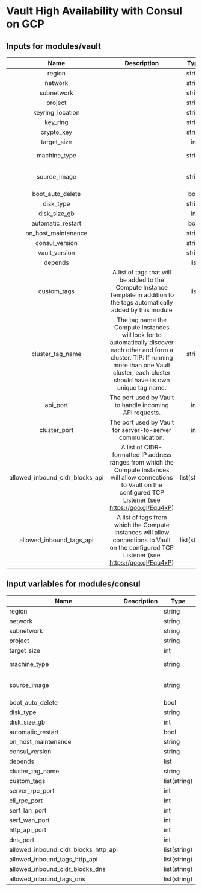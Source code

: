 # Vault High Availability with Consul on GCP

## Inputs for modules/vault

|               Name              |                                                                                                Description                                                                                               |     Type     |             Default             | Required |
|:-------------------------------:|:--------------------------------------------------------------------------------------------------------------------------------------------------------------------------------------------------------:|:------------:|:-------------------------------:|:--------:|
| region                          |                                                                                                                                                                                                          |    string    |               n/a               |    yes   |
| network                         |                                                                                                                                                                                                          |    string    |               n/a               |    yes   |
| subnetwork                      |                                                                                                                                                                                                          |    string    |               n/a               |    yes   |
| project                         |                                                                                                                                                                                                          |    string    |               n/a               |    yes   |
| keyring_location                |                                                                                                                                                                                                          |    string    |               n/a               |    yes   |
| key_ring                        |                                                                                                                                                                                                          |    string    |               n/a               |    yes   |
| crypto_key                      |                                                                                                                                                                                                          |    string    |               n/a               |    yes   |
| target_size                     |                                                                                                                                                                                                          |      int     |                3                |    no    |
| machine_type                    |                                                                                                                                                                                                          |    string    |          n1-standard-1          |    no    |
| source_image                    |                                                                                                                                                                                                          |    string    | ubuntu-os-cloud/ubuntu-1804-lts |    no    |
| boot_auto_delete                |                                                                                                                                                                                                          |     bool     |               true              |    no    |
| disk_type                       |                                                                                                                                                                                                          |    string    |              pd-ssd             |    no    |
| disk_size_gb                    |                                                                                                                                                                                                          |      int     |                10               |    no    |
| automatic_restart               |                                                                                                                                                                                                          |     bool     |               true              |    no    |
| on_host_maintenance             |                                                                                                                                                                                                          |    string    |             MIGRATE             |    no    |
| consul_version                  |                                                                                                                                                                                                          |    string    |              1.5.3              |    no    |
| vault_version                   |                                                                                                                                                                                                          |    string    |              1.2.0              |    no    |
| depends                         |                                                                                                                                                                                                          |     list     |               n/a               |    no    |
| custom_tags                     | A list of tags that will be added to the Compute Instance Template in addition to the tags automatically added by this module                                                                            |     list     |               n/a               |    no    |
| cluster_tag_name                | The tag name the Compute Instances will look for to automatically discover each other and form a cluster. TIP: If running more than one Vault cluster, each cluster should have its own unique tag name. |    string    |              vault              |    no    |
| api_port                        | The port used by Vault to handle incoming API requests.                                                                                                                                                  |      int     |               8200              |    no    |
| cluster_port                    | The port used by Vault for server-to-server communication.                                                                                                                                               |      int     |               8201              |    no    |
| allowed_inbound_cidr_blocks_api | A list of CIDR-formatted IP address ranges from which the Compute Instances will allow connections to Vault on the configured TCP Listener (see https://goo.gl/Equ4xP)                                   | list(string) |               n/a               |    no    |
| allowed_inbound_tags_api        | A list of tags from which the Compute Instances will allow connections to Vault on the configured TCP Listener (see https://goo.gl/Equ4xP)                                                               | list(string) |               n/a               |    no    |


## Input variables for modules/consul

| Name                                 | Description | Type         | Default                         | Required |
|--------------------------------------|-------------|--------------|---------------------------------|----------|
| region                               |             | string       | n/a                             | yes      |
| network                              |             | string       | n/a                             | yes      |
| subnetwork                           |             | string       | n/a                             | yes      |
| project                              |             | string       | n/a                             | yes      |
| target_size                          |             | int          | 3                               | no       |
| machine_type                         |             | string       | n1-standard-1                   | no       |
| source_image                         |             | string       | ubuntu-os-cloud/ubuntu-1804-lts | no       |
| boot_auto_delete                     |             | bool         | true                            | no       |
| disk_type                            |             | string       | pd-ssd                          | no       |
| disk_size_gb                         |             | int          | 10                              | no       |
| automatic_restart                    |             | bool         | true                            | no       |
| on_host_maintenance                  |             | string       | MIGRATE                         | no       |
| consul_version                       |             | string       | 1.5.3                           | no       |
| depends                              |             | list         | n/a                             | no       |
| cluster_tag_name                     |             | string       | consul                          | no       |
| custom_tags                          |             | list(string) | n/a                             | no       |
| server_rpc_port                      |             | int          | 8300                            | no       |
| cli_rpc_port                         |             | int          | 8400                            | no       |
| serf_lan_port                        |             | int          | 8301                            | no       |
| serf_wan_port                        |             | int          | 8302                            | no       |
| http_api_port                        |             | int          | 8500                            | no       |
| dns_port                             |             | int          | 8600                            | no       |
| allowed_inbound_cidr_blocks_http_api |             | list(string) | n/a                             | no       |
| allowed_inbound_tags_http_api        |             | list(string) | n/a                             | no       |
| allowed_inbound_cidr_blocks_dns      |             | list(string) | n/a                             | no       |
| allowed_inbound_tags_dns             |             | list(string) | n/a                             | no       |